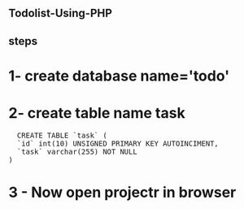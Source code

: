 ## Todolist-Using-PHP
## steps 
# 1- create database name='todo'
# 2- create table name task
<pre>
  CREATE TABLE `task` (
  `id` int(10) UNSIGNED PRIMARY KEY AUTOINCIMENT,
  `task` varchar(255) NOT NULL
)
</pre>
# 3 - Now open projectr in browser
